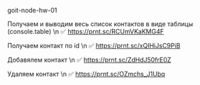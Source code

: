 goit-node-hw-01

Получаем и выводим весь список контактов в виде таблицы (console.table) \n
:white_check_mark: https://prnt.sc/RCUmVKaKMG4F

Получаем контакт по id \n
:white_check_mark: https://prnt.sc/xQIHiJsC9PiB

Добавялем контакт \n
:white_check_mark: https://prnt.sc/ZdHdJ50frE0Z

Удаляем контакт \n
:white_check_mark: https://prnt.sc/OZmchs_J1Ubq
